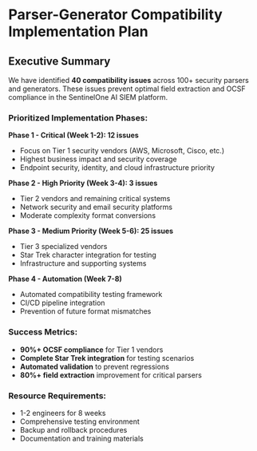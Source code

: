 # Parser-Generator Compatibility Implementation Plan

## Executive Summary

We have identified **40 compatibility issues** across 100+ security parsers and generators. 
These issues prevent optimal field extraction and OCSF compliance in the SentinelOne AI SIEM platform.

### Prioritized Implementation Phases:

**Phase 1 - Critical (Week 1-2): 12 issues**
- Focus on Tier 1 security vendors (AWS, Microsoft, Cisco, etc.)
- Highest business impact and security coverage
- Endpoint security, identity, and cloud infrastructure priority

**Phase 2 - High Priority (Week 3-4): 3 issues**  
- Tier 2 vendors and remaining critical systems
- Network security and email security platforms
- Moderate complexity format conversions

**Phase 3 - Medium Priority (Week 5-6): 25 issues**
- Tier 3 specialized vendors
- Star Trek character integration for testing
- Infrastructure and supporting systems

**Phase 4 - Automation (Week 7-8)**
- Automated compatibility testing framework
- CI/CD pipeline integration
- Prevention of future format mismatches

### Success Metrics:
- **90%+ OCSF compliance** for Tier 1 vendors
- **Complete Star Trek integration** for testing scenarios
- **Automated validation** to prevent regressions
- **80%+ field extraction** improvement for critical parsers

### Resource Requirements:
- 1-2 engineers for 8 weeks
- Comprehensive testing environment
- Backup and rollback procedures
- Documentation and training materials